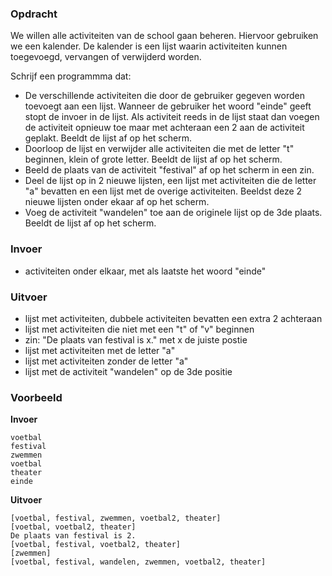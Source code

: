 ### Opdracht

We willen alle activiteiten van de school gaan beheren. Hiervoor gebruiken we een kalender. De kalender is een lijst waarin activiteiten kunnen toegevoegd, vervangen of verwijderd worden.

Schrijf een programmma dat:
* De verschillende activiteiten die door de gebruiker gegeven worden toevoegt aan een lijst. Wanneer de gebruiker het woord "einde" geeft stopt de invoer in de lijst. Als activiteit reeds in de lijst staat dan voegen de activiteit opnieuw toe maar met achteraan een 2 aan de activiteit geplakt. Beeldt de lijst af op het scherm.
* Doorloop de lijst en verwijder alle activiteiten die met de letter "t" beginnen, klein of grote letter. Beeldt de lijst af op het scherm.
* Beeld de plaats van de activiteit "festival" af op het scherm in een zin.
* Deel de lijst op in 2 nieuwe lijsten, een lijst met activiteiten die de letter "a" bevatten en een lijst met de overige activiteiten. Beeldst deze 2 nieuwe lijsten onder ekaar af op het scherm.
* Voeg de activiteit "wandelen" toe aan de originele lijst op de 3de plaats. Beeldt de lijst af op het scherm.

### Invoer
    
* activiteiten onder elkaar, met als laatste het woord "einde"

### Uitvoer

* lijst met activiteiten, dubbele activiteiten bevatten een extra 2 achteraan
* lijst met activiteiten die niet met een "t" of "v" beginnen
* zin: "De plaats van festival is x." met x de juiste postie
* lijst met activiteiten met de letter "a"
* lijst met activiteiten zonder de letter "a"
* lijst met de activiteit "wandelen" op de 3de positie

### Voorbeeld

**Invoer**
    
    voetbal
    festival
    zwemmen
    voetbal
    theater
    einde
    
**Uitvoer**
   
    [voetbal, festival, zwemmen, voetbal2, theater]
    [voetbal, voetbal2, theater]
    De plaats van festival is 2.
    [voetbal, festival, voetbal2, theater]
    [zwemmen]
    [voetbal, festival, wandelen, zwemmen, voetbal2, theater]
    
